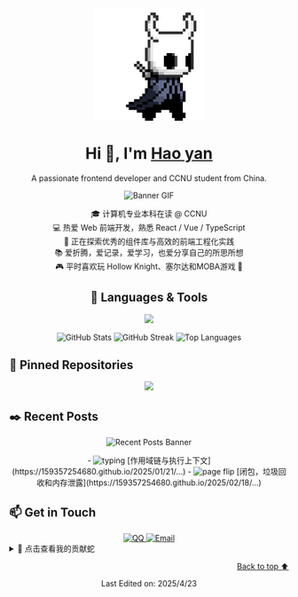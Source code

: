 <p align="center">
  <img src="https://raw.githubusercontent.com/TanZng/TanZng/master/assets/hollor_knight3.gif" width="200">
</p>

<h1 align="center">Hi 👋, I'm <a href="https://159357254680.github.io/archives/">Hao yan</a></h1>
<p align="center">A passionate frontend developer and CCNU student from China.</p>

<p align="center">
  <img src="https://media.giphy.com/media/3o7buirYcmV5nSwIRW/giphy.gif" width="600" alt="Banner GIF"/>
</p>

<p align="center">
  🎓 计算机专业本科在读 @ CCNU<br>
  💻 热爱 Web 前端开发，熟悉 React / Vue / TypeScript<br>
  🧩 正在探索优秀的组件库与高效的前端工程化实践<br>
  📚 爱折腾，爱记录，爱学习，也爱分享自己的所思所想<br>
  🎮 平时喜欢玩 Hollow Knight、塞尔达和MOBA游戏 🎵<br>
</p>

<h2 align="center">🚀 Languages & Tools</h2>
<p align="center">
  <img src="https://skillicons.dev/icons?i=js,ts,react,vue,tailwind,html,css,sass,redux,webpack,express,nodejs,reactnative,mysql,git" />
</p>

<p align="center">
  <img src="https://github-readme-stats.vercel.app/api?username=159357254680&show_icons=true&theme=radical" alt="GitHub Stats" />
  <img src="https://github-readme-streak-stats.herokuapp.com/?user=159357254680&theme=radical" alt="GitHub Streak" />
  <img src="https://github-readme-stats.vercel.app/api/top-langs?username=159357254680&layout=compact&theme=radical" alt="Top Languages" />
</p>

## 📌 Pinned Repositories
<p align="center">
  <a href="https://github.com/muxi-mini-project/2025-Need-For-Typing-FrontEnd">
    <img src="https://avatars.githubusercontent.com/u/25431146?s=48&v=4" />
  </a>
</p>

## ✒️ Recent Posts
<div align="center">
  <img src="https://raw.githubusercontent.com/159357254680/159357254680/master/assets/posts_banner.gif"
       alt="Recent Posts Banner" width="600" />
</div>

<p align="center">
- <img src="https://media.giphy.com/media/MDJ9IbxxvDUQM/giphy.gif" width="24" alt="typing" />
  [作用域链与执行上下文](https://159357254680.github.io/2025/01/21/...)
- <img src="https://media.giphy.com/media/LL1nGyiqQWlqz2qhkl/giphy.gif" width="24" alt="page flip" />
  [闭包，垃圾回收和内存泄露](https://159357254680.github.io/2025/02/18/...)
</p>

## 📫 Get in Touch
<div align="center">
  <!-- 自行将这两张 GIF 上传到 assets 目录 -->
  <a href="https://qm.qq.com/cgi-bin/qm/qr?k=TBD">
    <img src="https://raw.githubusercontent.com/159357254680/159357254680/master/assets/qq_shake.gif"
         alt="QQ" width="40" />
  </a>
  <a href="mailto:2820668937@qq.com">
    <img src="https://raw.githubusercontent.com/159357254680/159357254680/master/assets/mail_bounce.gif"
         alt="Email" width="40" />
  </a>
</div>

<details>
  <summary>🐍 点击查看我的贡献蛇</summary>

  <p align="center">
    <!-- 生成后放到 output 分支或 assets 目录 -->
    <img src="https://raw.githubusercontent.com/159357254680/159357254680/output/github-contribution-grid-snake.gif"
         alt="Contribution Snake" />
  </p>
</details>

<p align="right">
  <a href="#top">Back to top ⬆️</a>
</p>

<p align="center">Last Edited on: 2025/4/23</p>


